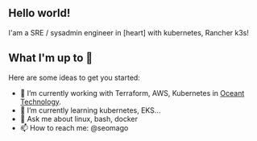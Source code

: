 ## Hello world!

I'am a SRE / sysadmin engineer in [heart] with kubernetes, Rancher k3s!

## What I'm up to 👋

<!--
**seomago/seomago** is a ✨ _special_ ✨ repository because its `README.md` (this file) appears on your GitHub profile.
-->
Here are some ideas to get you started:

- 🔭 I’m currently working with Terraform, AWS, Kubernetes in [Oceant Technology]().
- 🌱 I’m currently learning kubernetes, EKS...
- 💬 Ask me about linux, bash, docker
- 📫 How to reach me: @seomago


